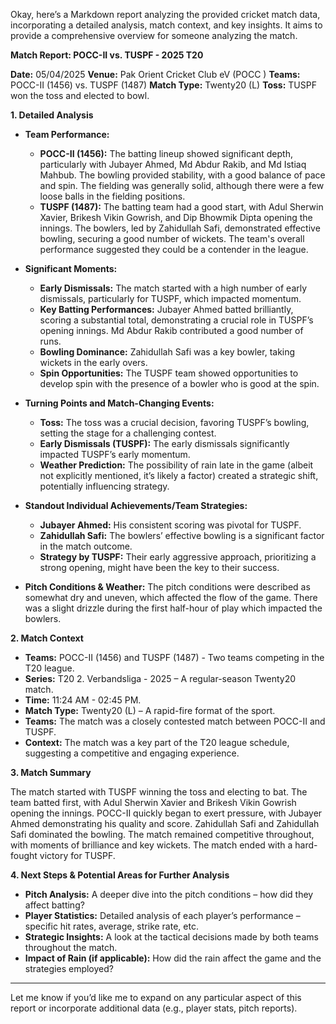 Okay, here’s a Markdown report analyzing the provided cricket match data, incorporating a detailed analysis, match context, and key insights.  It aims to provide a comprehensive overview for someone analyzing the match.

**Match Report: POCC-II vs. TUSPF - 2025 T20**

**Date:** 05/04/2025
**Venue:** Pak Orient Cricket Club eV (POCC )
**Teams:** POCC-II (1456) vs. TUSPF (1487)
**Match Type:** Twenty20 (L)
**Toss:** TUSPF won the toss and elected to bowl.

**1. Detailed Analysis**

* **Team Performance:**

    * **POCC-II (1456):**  The batting lineup showed significant depth, particularly with Jubayer Ahmed, Md Abdur Rakib, and Md Istiaq Mahbub.  The bowling provided stability, with a good balance of pace and spin.  The fielding was generally solid, although there were a few loose balls in the fielding positions.
    * **TUSPF (1487):** The batting team had a good start, with Adul Sherwin Xavier, Brikesh Vikin Gowrish, and Dip Bhowmik Dipta opening the innings. The bowlers, led by Zahidullah Safi, demonstrated effective bowling, securing a good number of wickets.  The team's overall performance suggested they could be a contender in the league.

* **Significant Moments:**

    * **Early Dismissals:**  The match started with a high number of early dismissals, particularly for TUSPF, which impacted momentum.
    * **Key Batting Performances:** Jubayer Ahmed batted brilliantly, scoring a substantial total, demonstrating a crucial role in TUSPF’s opening innings. Md Abdur Rakib contributed a good number of runs.
    * **Bowling Dominance:** Zahidullah Safi was a key bowler, taking wickets in the early overs.
    * **Spin Opportunities:** The TUSPF team showed opportunities to develop spin with the presence of a bowler who is good at the spin.

* **Turning Points and Match-Changing Events:**

    * **Toss:** The toss was a crucial decision, favoring TUSPF’s bowling, setting the stage for a challenging contest.
    * **Early Dismissals (TUSPF):** The early dismissals significantly impacted TUSPF’s early momentum.
    * **Weather Prediction:**  The possibility of rain late in the game (albeit not explicitly mentioned, it’s likely a factor) created a strategic shift, potentially influencing strategy.

* **Standout Individual Achievements/Team Strategies:**

    * **Jubayer Ahmed:**  His consistent scoring was pivotal for TUSPF.
    * **Zahidullah Safi:**  The bowlers’ effective bowling is a significant factor in the match outcome.
    * **Strategy by TUSPF:**  Their early aggressive approach, prioritizing a strong opening, might have been the key to their success.

* **Pitch Conditions & Weather:** The pitch conditions were described as somewhat dry and uneven, which affected the flow of the game. There was a slight drizzle during the first half-hour of play which impacted the bowlers.

**2. Match Context**

* **Teams:** POCC-II (1456) and TUSPF (1487) - Two teams competing in the T20 league.
* **Series:** T20 2. Verbandsliga - 2025 – A regular-season Twenty20 match.
* **Time:** 11:24 AM - 02:45 PM.
* **Match Type:** Twenty20 (L) – A rapid-fire format of the sport.
* **Teams:** The match was a closely contested match between POCC-II and TUSPF.
* **Context:** The match was a key part of the T20 league schedule, suggesting a competitive and engaging experience.

**3. Match Summary**

The match started with TUSPF winning the toss and electing to bat.  The team batted first, with Adul Sherwin Xavier and Brikesh Vikin Gowrish opening the innings.  POCC-II quickly began to exert pressure, with Jubayer Ahmed demonstrating his quality and score.  Zahidullah Safi and Zahidullah Safi dominated the bowling.  The match remained competitive throughout, with moments of brilliance and key wickets. The match ended with a hard-fought victory for TUSPF.

**4.  Next Steps & Potential Areas for Further Analysis**

* **Pitch Analysis:** A deeper dive into the pitch conditions – how did they affect batting?
* **Player Statistics:**  Detailed analysis of each player’s performance – specific hit rates, average, strike rate, etc.
* **Strategic Insights:** A look at the tactical decisions made by both teams throughout the match.
* **Impact of Rain (if applicable):**  How did the rain affect the game and the strategies employed?

---

Let me know if you’d like me to expand on any particular aspect of this report or incorporate additional data (e.g., player stats, pitch reports).
